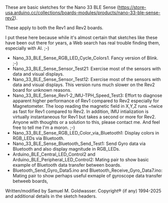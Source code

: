 These are basic sketches for the Nano 33 BLE Sense (https://store-usa.arduino.cc/collections/boards-modules/products/nano-33-ble-sense-rev2).

These apply to both the Rev1 and Rev2 boards.

I put these here because while it's almost certain that sketches like these have been out
there for years, a Web search has real trouble finding them, especially with AI. ;-)

* Nano_33_BLE_Sense_RGB_LED_Cycle_Colors1.  Fancy version of Blink. ;-)
* Nano_33_BLE_Sense_Sensor_Test21: Exercise most of the sensors with data and visual displays.
* Nano_33_BLE_Sense_Sensor_Test12: Exercise most of the sensors with data and visual displays.
  This version runs much slower on the Rev2 board for unknown reasons.
* Nano_33_BLE_Sense_Rev1-2_IMU-TPH_Speed_Test3: Effort to diagnose apparent higher performance of
  Rev1 compared to Rev2 especially for Magnetometer.  The loop reading the magnetic field in X,Y,Z
  runs ~twice as fast for Rev1 compared to Rev2.  In addition, IMU intialization is virtually
  instantaneous for Rev1 but takes a second or more for Rev2.  Anyone with thoughts or a solution
  to this, please contact me.  And feel free to tell me I'm a moron. ;-)
* Nano_33_BLE_Sense_RGB_LED_Color_via_Bluetooth1: Display colors in RGB_LEDs via Bluetooth.
* Nano_33_BLE_Sense_Bluetooth_Send_Test1: Send Gyro data via Bluetooth and also display magnitude in
  RGB_LEDs.
* Arduino_BLE_Central_LED_Control2 and Arduino_BLE_Peripheral_LED_Control2: Mating pair to show
  basic example of Bluetooth data transfer between boards.
* Bluetooth_Send_Gyro_Data5.ino and Bluetooth_Receive_Gyro_Data7.ino: Mating pair to show perhaps
  useful exmaple of gyroscope data transfer betweeb boards,

Written/modified by Samuel M. Goldwasser.  Copyright® (if any) 1994-2025 and additional details in
the sketch headers.
